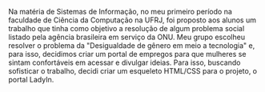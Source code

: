 Na matéria de Sistemas de Informação, no meu primeiro período na faculdade de Ciência da Computação na UFRJ, foi proposto aos alunos um trabalho que tinha como objetivo a resolução de algum problema social listado pela agência brasileira em serviço da ONU. Meu grupo escolheu resolver o problema da "Desigualdade de gênero em meio a tecnologia" e, para isso, decidimos criar um portal de empregos para que mulheres se sintam confortáveis em acessar e divulgar ideias. Para isso, buscando sofisticar o trabalho, decidi criar um esqueleto HTML/CSS para o projeto, o portal LadyIn.
